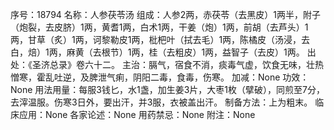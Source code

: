 序号：18794
名称：人参茯苓汤
组成：人参2两，赤茯苓（去黑皮）1两半，附子（炮裂，去皮脐）1两，黄耆1两，白术1两，干姜（炮）1两，前胡（去芦头）1两，甘草（炙）1两，诃黎勒皮1两，枇杷叶（拭去毛）1两，陈橘皮（汤浸，去白，焙）1两，麻黄（去根节）1两，桂（去粗皮）1两，益智子（去皮）1两。
出处：《圣济总录》卷六十二。
主治：膈气，宿食不消，痰毒气虚，饮食无味，壮热憎寒，霍乱吐逆，及脾泄气痢，阴阳二毒，食毒，伤寒。
加减：None
功效：None
用法用量：每服3钱匕，水1盏，加生姜3片，大枣1枚（擘破），同煎至7分，去滓温服。伤寒3日外，要出汗，并3服，衣被盖出汗。
制备方法：上为粗末。
临床应用：None
各家论述：None
用药禁忌：None
附注：None
